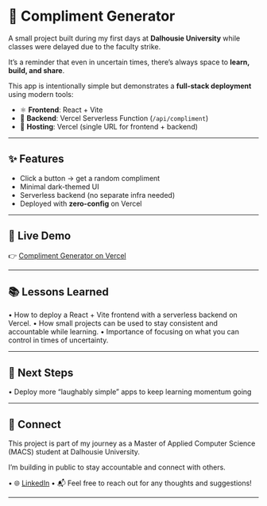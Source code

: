 # 🎉 Compliment Generator

A small project built during my first days at **Dalhousie University** while classes were delayed due to the faculty strike.

It’s a reminder that even in uncertain times, there’s always space to **learn, build, and share**.

This app is intentionally simple but demonstrates a **full-stack deployment** using modern tools:

- ⚛️ **Frontend**: React + Vite
- 🔗 **Backend**: Vercel Serverless Function (`/api/compliment`)
- 🚀 **Hosting**: Vercel (single URL for frontend + backend)

---

## ✨ Features

- Click a button → get a random compliment
- Minimal dark-themed UI
- Serverless backend (no separate infra needed)
- Deployed with **zero-config** on Vercel

---


## 🚀 Live Demo

👉 [Compliment Generator on Vercel](https://compliment-generator-vite.vercel.app)

---

## 📚 Lessons Learned

• How to deploy a React + Vite frontend with a serverless backend on Vercel.
• How small projects can be used to stay consistent and accountable while learning.
• Importance of focusing on what you can control in times of uncertainty.

---
  
## 📌 Next Steps

• Deploy more “laughably simple” apps to keep learning momentum going

---
  
## 🤝 Connect

This project is part of my journey as a Master of Applied Computer Science (MACS) student at Dalhousie University.

I’m building in public to stay accountable and connect with others.

• 🌐 [LinkedIn](https://www.linkedin.com/in/harsh-pandey-1308ab277/)
• 📬 Feel free to reach out for any thoughts and suggestions!

---
